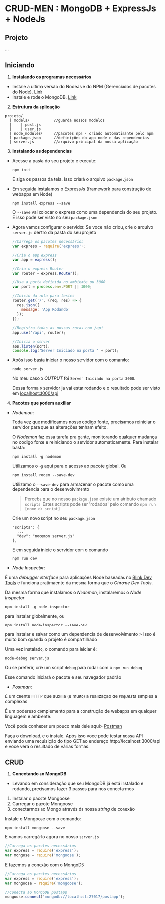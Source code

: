 # CRUD-MEN : MongoDB + ExpressJs + NodeJs

## Projeto

...

## Iniciando
1. **Instalando os programas necessários**
  * Instale a ultima versão do NodeJs e do NPM (Gerenciados de pacotes do Node). [Link](https://nodejs.org/en/)
  * Instale e rode o MongoDB. [Link](https://www.mongodb.com/)

2. **Estrutura da aplicação**
  ```
  projeto/
    | models/           //guarda nossos modelos
    |    | post.js
    |    | user.js
    | node_modules/     //pacotes npm - criado automatimante pelo npm
    | package.json      //definições do app node e das dependencias
    | server.js         //arquivo principal da nossa aplicação
  ```

3. **Instalando as dependencias**
  * Acesse a pasta do seu projeto e execute:
    ```
    npm init
    ```
    E siga os passos da tela. Isso criará o arquivo `package.json`

  * Em seguida instalamos o ExpressJs (framework para construção de webapps em Node)
    ```
    npm install express --save
    ```
    O `--save` vai colocar o express como uma dependencia do seu projeto. E isso pode ser visto no seu `package.json`

  * Agora vamos configurar o servidor. Se voce não criou, crie o arquivo `server.js` dentro da pasta do seu projeto
    ```javascript
    //Carrega os pacotes necessários
    var express = require('express');

    //Cria o app express
    var app = express();

    //Cria o express Router
    var router = express.Router();

    //Usa a porta definida no ambiente ou 3000
    var port = process.env.PORT || 3000;

    //Inicio da rota para testes
    router.get('/', (req, res) => {
      res.json({
        message: 'App Rodando'
      });
    });

    //Registra todas as nossas rotas com /api
    app.use('/api', router);

    //Inicia o server
    app.listen(port);
    console.log('Server Iniciado na porta ' + port);

    ```

  * Após isso basta iniciar o nosso servidor com o comando:
    ```
    node server.js
    ```
    No meu caso o *OUTPUT* foi `Server Iniciado na porta 3000`.

    Dessa forma o servidor ja vai estar rodando e o resultado pode ser visto em [localhost:3000/api](http://localhost:3000/api)

4. **Pacotes que podem auxiliar**
  * *Nodemon*:

    Toda vez que modificamos nosso código fonte, precisamos reiniciar o servidor para que as alterações tenham efeito.

    O *Nodemon* faz essa tarefa pra gente, monitorando qualquer mudança no codigo fonte e reiniciando o servidor automaticamente.
    Para instalar basta:
    ```
    npm install -g nodemon
    ```
    Utilizamos o `-g` aqui para o acesso ao pacote global.
    Ou
    ```
    npm install nodem --save-dev
    ```
    Utilizamo o `--save-dev` para armazenar o pacote como uma dependencia para o desenvolvimento
      > Perceba que no nosso `package.json` existe um atributo chamado `scripts`.
      > Estes scripts pode ser 'rodados' pelo comando `npm run [nome do script]`

    Crie um novo script no seu `package.json`
    ```
    "scripts": {
      ...
      "dev": "nodemon server.js"
    },
    ```
    E em seguida inicie o servidor com o comando
    ```
    npm run dev
    ```

  * *Node Inspector*:

  É uma *debugger interface* para aplicações Node baseadas no [Blink Dev Tools](https://chromium.googlesource.com/chromium/blink) e
  funciona pratimaente da mesma forma que o *Chrome Dev Tools*.

  Da mesma forma que instalamos o *Nodemon*, instalaremos o *Node Inspector*
  ```
  npm install -g node-inspector
  ```
  para instalar globalmente, ou
  ```
  npm install node-inspector --save-dev
  ```
  para instalar e salvar como um dependencia de desenvolvimento
    > Isso é muito bom quando o projeto é compartilhado

  Uma vez instalado, o comando para iniciar é:
  ```
  node-debug server.js
  ```
  Ou se preferir, crie um script `debug` para rodar com o `npm run debug`

  Esse comando iniciará o pacote e seu navegador padrão


  * *Postman*:

  É um cliente HTTP que auxilia (e muito) a realização de *requests* simples à complexas

  É um podereso complemento para a construção de webapps em qualquer linguagem e ambiente.

  Você pode conhecer um pouco mais dele aqui> [Postman](http://www.getpostman.com/)

  Faça o download, e o instale. Após isso voce pode testar nossa API enviando uma requisição do tipo GET ao endereço
  http://localhost:3000/api e voce verá o resultado de várias formas.

## CRUD
1. **Conectando ao MongoDB**
  * Levando em consideração que seu MongoDB já está instalado e rodando, precisamos fazer 3 passos para nos conectarmos
  1. Instalar o pacote Mongoose
  2. Carregar o pacote Mongoose
  3. conectarmos ao Mongo através da nossa *string* de conexão

  Instale o Mongoose com o comando:
  ```
  npm install mongoose --save
  ```
  E vamos carregá-lo agora no nosso `server.js`
  ```javascript
  //Carrega os pacotes necessários
  var express = require('express');
  var mongose = require('mongoose');
  ```
  E fazemos a conexão com o MongoDB
  ```javascript
  //Carrega os pacotes necessários
  var express = require('express');
  var mongoose = require('mongoose');

  //Conecta ao MongoDB postapp
  mongoose.connect('mongodb://localhost:27017/postapp');
  ```
